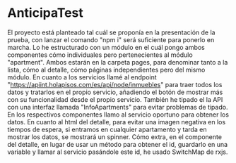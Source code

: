 # AnticipaTest
El proyecto está planteado tal cuál se proponía en la presentación de la prueba, con lanzar el comando "npm i" será suficiente para ponerlo en marcha.
Lo he estructurado con un módulo en el cuál pongo ambos componentes cómo individuales pero pertenecientes al módulo "apartment".
Ambos estarán en la carpeta pages, para denominar tanto a la lista, cómo al detalle, cómo páginas independientes pero del mismo módulo.
En cuanto a los servicios llamé al endpoint "https://apiint.holapisos.com/es/api/node/inmuebles" para traer todos los datos y tratarlos en el propio servicio, añadiendo el botón de mostrar más con su funcionalidad desde el propio servicio.
También he tipado el la API con una interfaz llamada "InfoApartments" para evitar problemas de tipado.
En los respectivos componentes llamo al servicio oportuno para obtener los datos.
En cuanto al html del detalle, para evitar una imagen negativa en los tiempos de espera, si entramos en cualquier apartamento y tarda en mostrar los datos, se mostrará un spinner.
Cómo extra, en el componente del detalle, en lugar de usar un método para obtener el id, guardarlo en una variable y llamar al servicio pasándole este id, he usado SwitchMap de rxjs.